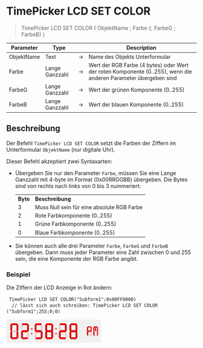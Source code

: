 # TimePicker LCD SET COLOR

> TimePicker LCD SET COLOR ( ObjektName ; Farbe {; FarbeG ; FarbeB} )

| Parameter | Type |     | Description |
| --- | --- | --- | --- |
| ObjektName | Text | → | Name des Objekts Unterformular |
| Farbe | Lange Ganzzahl | → | Wert der RGB Farbe (4 bytes) oder Wert der roten Komponente (0..255), wenn die anderen Parameter übergeben sind |
| FarbeG | Lange Ganzzahl | → | Wert der grünen Komponente (0..255) |
| FarbeB | Lange Ganzzahl | → | Wert der blauen Komponente (0..255) |

## Beschreibung

Der Befehl `TimePicker LCD SET COLOR` setzt die Farben der Ziffern im Unterformular `ObjektName` (nur digitale Uhr).

Dieser Befehl akzeptiert zwei Syntaxarten:

* Übergeben Sie nur den Parameter `Farbe`, müssen Sie eine Lange Ganzzahl mit 4-byte im Format (0x00RRGGBB) übergeben. Die Bytes sind von rechts nach links von 0 bis 3 nummeriert:  

    |     |     |
    | --- | --- |
    | **Byte** | **Beschreibung** |
    | 3   | Muss Null sein für eine absolute RGB Farbe |
    | 2   | Rote Farbkomponente (0..255) |
    | 1   | Grüne Farbkomponente (0..255) |
    | 0   | Blaue Farbkomponente (0..255) |

* Sie können auch alle drei Parameter `Farbe`, `FarbeG` und `FarbeB` übergeben. Dann muss jeder Parameter eine Zahl zwischen 0 und 255 sein, die eine Komponente der RGB Farbe angibt.

### Beispiel  

Die Ziffern der LCD Anzeige in Rot ändern:

```4d
 TimePicker LCD SET COLOR("Subform1";0x00FF0000)  
  // lässt sich auch schreiben: TimePicker LCD SET COLOR ("Subform1";255;0;0)
```

![](../images/pict1239854.fr.png)
